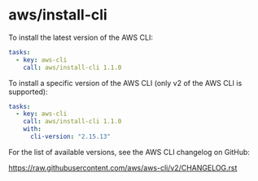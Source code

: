 # aws/install-cli

To install the latest version of the AWS CLI:

```yaml
tasks:
  - key: aws-cli
    call: aws/install-cli 1.1.0
```

To install a specific version of the AWS CLI (only v2 of the AWS CLI is supported):

```yaml
tasks:
  - key: aws-cli
    call: aws/install-cli 1.1.0
    with:
      cli-version: "2.15.13"
```

For the list of available versions, see the AWS CLI changelog on GitHub:

https://raw.githubusercontent.com/aws/aws-cli/v2/CHANGELOG.rst
